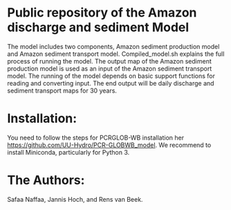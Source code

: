 # Public repository of the Amazon discharge and sediment Model
The model includes two components, Amazon sediment production model and Amazon sediment transport model.
Compiled_model.sh explains the full process of running the model. The output map of the Amazon sediment production model is used as an input of the Amazon sediment transport model. The running of the model depends on basic support functions for reading and converting input. The end output will be daily discharge and sediment transport maps for 30 years.  

# Installation:
You need to follow the steps for PCRGLOB-WB installation her https://github.com/UU-Hydro/PCR-GLOBWB_model. We recommend to install Miniconda, particularly for Python 3. 

# The Authors:
Safaa Naffaa, Jannis Hoch, and Rens van Beek.

